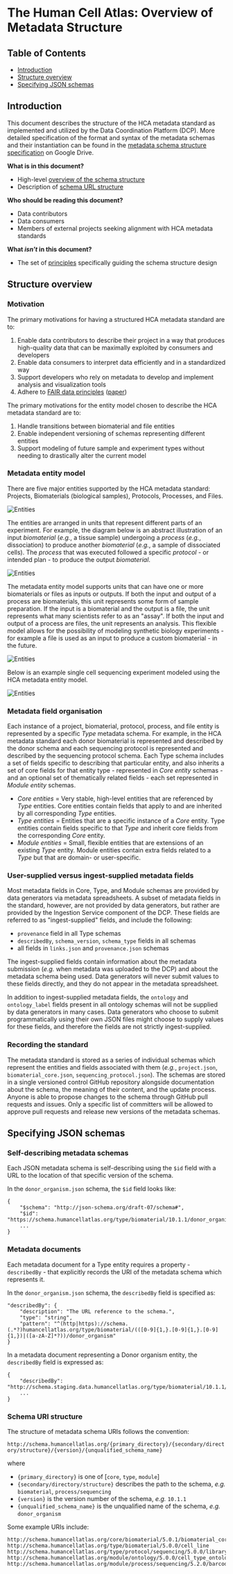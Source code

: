 # The Human Cell Atlas: Overview of Metadata Structure

## Table of Contents
- [Introduction](#introduction)
- [Structure overview](#structure-overview)
- [Specifying JSON schemas](#specifying-json-schemas)

## Introduction

This document describes the structure of the HCA metadata standard as implemented and utilized by the Data Coordination Platform (DCP). More detailed specification of the format and syntax of the metadata schemas and their instantiation can be found in the [metadata schema structure specification](https://docs.google.com/document/d/1pxQj7BfM8HHgD4ilm4dlvZuZATfJkNC5s_-TUoA4lYA/edit?ts=59b16455) on Google Drive.

**What is in this document?**
 - High-level [overview of the schema structure](#structure-overview)
 - Description of [schema URL structure](#specifying-schema-urls)

**Who should be reading this document?**
 - Data contributors
 - Data consumers
 - Members of external projects seeking alignment with HCA metadata standards

**What *isn't* in this document?**
 - The set of [principles](rationale.md#design-choices) specifically guiding the schema structure design
 
## Structure overview

### Motivation

The primary motivations for having a structured HCA metadata standard are to:

1. Enable data contributors to describe their project in a way that produces high-quality data that can be maximally exploited by consumers and developers
1. Enable data consumers to interpret data efficiently and in a standardized way
1. Support developers who rely on metadata to develop and implement analysis and visualization tools
1. Adhere to [FAIR data principles](https://www.force11.org/group/fairgroup/fairprinciples) ([paper](https://www.nature.com/articles/sdata201618))


The primary motivations for the entity model chosen to describe the HCA metadata standard are to:

1. Handle transitions between biomaterial and file entities
1. Enable independent versioning of schemas representing different entities
1. Support modeling of future sample and experiment types without needing to drastically alter the current model

### Metadata entity model

There are five major entities supported by the HCA metadata standard: Projects, Biomaterials (biological samples), Protocols, Processes, and Files.

![Entities](images/entities.jpg)

The entities are arranged in units that represent different parts of an experiment. For example, the diagram below is an abstract illustration of an input *biomaterial* (*e.g.*, a tissue sample) undergoing a *process* (*e.g.*, dissociation) to produce another *biomaterial* (*e.g.*, a sample of dissociated cells). The *process* that was executed followed a specific *protocol* - or intended plan - to produce the output *biomaterial*.

![Entities](images/unit_of_hierarcy.jpg)

The metadata entity model supports units that can have one or more biomaterials or files as inputs or outputs. If both the input and output of a process are biomaterials, this unit represents some form of sample preparation. If the input is a biomaterial and the output is a file, the unit represents what many scientists refer to as an "assay". If both the input and output of a process are files, the unit represents an analysis. This flexible model allows for the possibility of modeling synthetic biology experiments - for example a file is used as an input to produce a custom biomaterial - in the future.

![Entities](images/unit_scenarios.jpg)

Below is an example single cell sequencing experiment modeled using the HCA metadata entity model.

![Entities](images/project_scenario.jpg)

### Metadata field organisation 

Each instance of a project, biomaterial, protocol, process, and file entity is represented by a specific *Type* metadata schema. For example, in the HCA metadata standard each donor biomaterial is represented and described by the donor schema and each sequencing protocol is represented and described by the sequencing protocol schema. Each Type schema includes a set of fields specific to describing that particular entity, and also inherits a set of core fields for that entity type - represented in *Core entity* schemas - and an optional set of thematically related fields - each set represented in *Module entity* schemas. 

- *Core entities* = Very stable, high-level entities that are referenced by *Type* entities. Core entities contain fields that apply to and are inherited by all corresponding *Type* entities.
- *Type entities* = Entities that are a specific instance of a *Core* entity. Type entities contain fields specific to that *Type* and inherit core fields from the corresponding *Core* entity.
- *Module entities* = Small, flexible entities that are extensions of an existing *Type* entity. Module entities contain extra fields related to a *Type* but that are domain- or user-specific.

### User-supplied versus ingest-supplied metadata fields

Most metadata fields in Core, Type, and Module schemas are provided by data generators via metadata spreadsheets. A subset of metadata fields in the standard, however, are not provided by data generators, but rather are provided by the Ingestion Service component of the DCP. These fields are referred to as "ingest-supplied" fields, and include the following:

- `provenance` field in all Type schemas
- `describedBy`, `schema_version`, `schema_type` fields in all schemas
- all fields in `links.json` and `provenance.json` schemas

The ingest-supplied fields contain information about the metadata submission (*e.g.* when metadata was uploaded to the DCP) and about the metadata schema being used. Data generators will never submit values to these fields directly, and they do not appear in the metadata spreadsheet.

In addition to ingest-supplied metadata fields, the `ontology` and `ontology_label` fields present in all ontology schemas will not be supplied by data generators in many cases. Data generators who choose to submit programmatically using their own JSON files might choose to supply values for these fields, and therefore the fields are not strictly ingest-supplied.

### Recording the standard

The metadata standard is stored as a series of individual schemas which represent the entities and fields associated with them (*e.g.*, `project.json`, `biomaterial_core.json`, `sequencing_protocol.json`). The schemas are stored in a single versioned control GitHub repository alongside documentation about the schema, the meaning of their content, and the update process. Anyone is able to propose changes to the schema through GitHub pull requests and issues. Only a specific list of committers will be allowed to approve pull requests and release new versions of the metadata schemas.

## Specifying JSON schemas

### Self-describing metadata schemas

Each JSON metadata schema is self-describing using the `$id` field with a URL to the location of that specific version of the schema. 

In the `donor_organism.json` schema, the `$id` field looks like: 

    {
        "$schema": "http://json-schema.org/draft-07/schema#",
        "$id": "https://schema.humancellatlas.org/type/biomaterial/10.1.1/donor_organism",
        ...
    }

### Metadata documents

Each metadata document for a Type entity requires a property - `describedBy` - that explicitly records the URI of the metadata schema which represents it.  

In the `donor_organism.json` schema, the `describedBy` field is specified as: 

    "describedBy": {
        "description": "The URL reference to the schema.",
        "type": "string",
        "pattern": "^(http|https)://schema.(.*?)humancellatlas.org/type/biomaterial/(([0-9]{1,}.[0-9]{1,}.[0-9]{1,})|([a-zA-Z]*?))/donor_organism"
    }
    
In a metadata document representing a Donor organism entity, the `describedBy` field is expressed as:

    {
        "describedBy": "http://schema.staging.data.humancellatlas.org/type/biomaterial/10.1.1/donor_organism",
        ...
    }

### Schema URI structure

The structure of metadata schema URIs follows the convention:

`http://schema.humancellatlas.org/{primary_directory}/{secondary/directory/structure}/{version}/{unqualified_schema_name}`

where

- `{primary_directory}` is one of [`core`, `type`, `module`]
- `{secondary/directory/structure}` describes the path to the schema, *e.g.* `biomaterial`, `process/sequencing`
- `{version}` is the version number of the schema, *e.g.* `10.1.1`
- `{unqualified_schema_name}` is the unqualified name of the schema, *e.g.* `donor_organism`

Some example URIs include:

```
http://schema.humancellatlas.org/core/biomaterial/5.0.1/biomaterial_core
http://schema.humancellatlas.org/type/biomaterial/5.0.0/cell_line
http://schema.humancellatlas.org/type/protocol/sequencing/5.0.0/library_preparation_protocol
http://schema.humancellatlas.org/module/ontology/5.0.0/cell_type_ontology
http://schema.humancellatlas.org/module/process/sequencing/5.2.0/barcode
```
